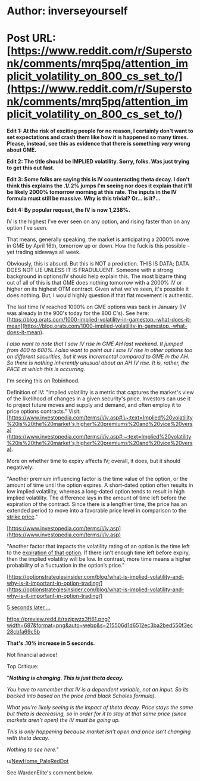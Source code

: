 # Author: inverseyourself
# Post URL: [https://www.reddit.com/r/Superstonk/comments/mrq5pq/attention_implicit_volatility_on_800_cs_set_to/](https://www.reddit.com/r/Superstonk/comments/mrq5pq/attention_implicit_volatility_on_800_cs_set_to/)


**Edit 1: At the risk of exciting people for no reason, I certainly don't want to set expectations and crash them like how it is happened so many times. Please, instead, see this as evidence that there is something** ***very*** **wrong about GME.**

**Edit 2: The title should be IMPLIED volatility. Sorry, folks. Was just trying to get this out fast.**

**Edit 3: Some folks are saying this is IV counteracting theta decay. I don't think this explains the .1/.2% jumps I'm seeing nor does it explain that it'll be likely 2000% tomorrow morning at this rate. The inputs in the IV formula must still be massive. Why is this trivial? Or... is it?...**

**Edit 4: By popular request, the IV is now 1,238%.** 

IV is the highest I've ever seen on any option, and rising faster than on any option I've seen.

That means, generally speaking, the market is anticipating a 2000% move in GME by April 16th, tomorrow up or down. How the fuck is this possible - yet trading sideways all week.

Obviously, this is absurd. But this is NOT a prediction. THIS IS DATA; DATA DOES NOT LIE UNLESS IT IS FRADULUENT. Someone with a strong background in options/IV should help explain this. The most bizarre thing out of all of this is that GME does nothing tomorrow with a 2000% IV or higher on its highest OTM contract. Given what we've seen, it's possible it does nothing. But, I would highly question if that flat movement is authentic.

The last time IV reached 1000% on GME options was back in January (IV was already in the 900's today for the 800 C's). See here: [https://blog.orats.com/1000-implied-volatility-in-gamestop.-what-does-it-mean](https://blog.orats.com/1000-implied-volatility-in-gamestop.-what-does-it-mean).

*I also want to note that I saw IV rise in GME AH last weekend. It jumped from 400 to 600%. I also want to point out I saw IV rise in other options too on different securities, but it was incremental compared to GME in the AH. So there is nothing inherently unusual about an AH IV rise. It is, rather, the PACE at which this is occurring.*

I'm seeing this on Robinhood.

Definition of IV: "Implied volatility is a metric that captures the market's view of the likelihood of changes in a given security's price. Investors can use it to project future moves and supply and demand, and often employ it to price options contracts."  Visit: [https://www.investopedia.com/terms/i/iv.asp#:\~:text=Implied%20volatility%20is%20the%20market's,higher%20premiums%20and%20vice%20versa](https://www.investopedia.com/terms/i/iv.asp#:~:text=Implied%20volatility%20is%20the%20market's,higher%20premiums%20and%20vice%20versa).

More on whether time to expiry affects IV; overall, it does, but it should negatively:

"Another premium influencing factor is the time value of the option, or the amount of time until the option expires. A short-dated option often results in low implied volatility, whereas a long-dated option tends to result in high implied volatility. The difference lays in the amount of time left before the expiration of the contract. Since there is a lengthier time, the price has an extended period to move into a favorable price level in comparison to the [strike price](https://www.investopedia.com/terms/s/strikeprice.asp)."

[https://www.investopedia.com/terms/i/iv.asp](https://www.investopedia.com/terms/i/iv.asp)

"Another factor that impacts the volatility rating of an option is the time left to the [expiration of that option](https://optionstrategiesinsider.com/blog/understanding-an-options-expiration-date/). If there isn’t enough time left before expiry, then the implied volatility will be low. In contrast, more time means a higher probability of a fluctuation in the option’s price."

[https://optionstrategiesinsider.com/blog/what-is-implied-volatility-and-why-is-it-important-in-option-trading/](https://optionstrategiesinsider.com/blog/what-is-implied-volatility-and-why-is-it-important-in-option-trading/)

[5 seconds later....](https://preview.redd.it/n88eezby3ft61.png?width=784&format=png&auto=webp&s=2f7b216a282fb4789e6261a93b18943fa2851fae)

https://preview.redd.it/rszjpwzx3ft61.png?width=687&format=png&auto=webp&s=215506d1d6512ec3ba2bed550f3ec28cbfa69c5b

**That's .10% increase in 5 seconds.**

Not financial advice!

Top Critique:

"***Nothing is changing. This is just theta decay.***

*You have to remember that IV is a dependent variable, not an input. So its backed into based on the price (and black Scholes formula).*

*What you’re likely seeing is the impact of theta decay. Price stays the same but theta is decreasing, so in order for it to stay at that same price (since markets aren’t open) the IV must be going up.*

*This is only happening because market isn’t open and price isn’t changing with theta decay.*

*Nothing to see here."*

u/[NewHome\_PaleRedDot](https://www.reddit.com/user/NewHome_PaleRedDot/)

See WardenElite's comment below.

&#x200B;